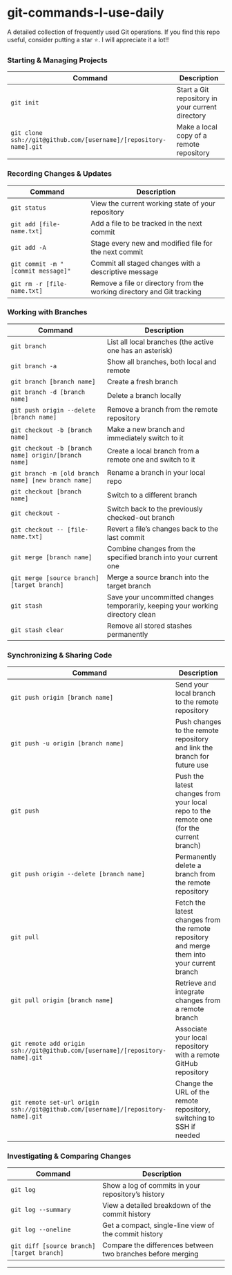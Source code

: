 # git-commands-I-use-daily
A detailed collection of frequently used Git operations. If you find this repo useful, consider putting a star ⭐. I will appreciate it a lot!!

### Starting & Managing Projects

| Command | Description |
| ------- | ----------- |
| `git init` | Start a Git repository in your current directory |
| `git clone ssh://git@github.com/[username]/[repository-name].git` | Make a local copy of a remote repository |

### Recording Changes & Updates

| Command | Description |
| ------- | ----------- |
| `git status` | View the current working state of your repository |
| `git add [file-name.txt]` | Add a file to be tracked in the next commit |
| `git add -A` | Stage every new and modified file for the next commit |
| `git commit -m "[commit message]"` | Commit all staged changes with a descriptive message |
| `git rm -r [file-name.txt]` | Remove a file or directory from the working directory and Git tracking |

### Working with Branches

| Command | Description |
| ------- | ----------- |
| `git branch` | List all local branches (the active one has an asterisk) |
| `git branch -a` | Show all branches, both local and remote |
| `git branch [branch name]` | Create a fresh branch |
| `git branch -d [branch name]` | Delete a branch locally |
| `git push origin --delete [branch name]` | Remove a branch from the remote repository |
| `git checkout -b [branch name]` | Make a new branch and immediately switch to it |
| `git checkout -b [branch name] origin/[branch name]` | Create a local branch from a remote one and switch to it |
| `git branch -m [old branch name] [new branch name]` | Rename a branch in your local repo |
| `git checkout [branch name]` | Switch to a different branch |
| `git checkout -` | Switch back to the previously checked-out branch |
| `git checkout -- [file-name.txt]` | Revert a file’s changes back to the last commit |
| `git merge [branch name]` | Combine changes from the specified branch into your current one |
| `git merge [source branch] [target branch]` | Merge a source branch into the target branch |
| `git stash` | Save your uncommitted changes temporarily, keeping your working directory clean |
| `git stash clear` | Remove all stored stashes permanently |

### Synchronizing & Sharing Code

| Command | Description |
| ------- | ----------- |
| `git push origin [branch name]` | Send your local branch to the remote repository |
| `git push -u origin [branch name]` | Push changes to the remote repository and link the branch for future use |
| `git push` | Push the latest changes from your local repo to the remote one (for the current branch) |
| `git push origin --delete [branch name]` | Permanently delete a branch from the remote repository |
| `git pull` | Fetch the latest changes from the remote repository and merge them into your current branch |
| `git pull origin [branch name]` | Retrieve and integrate changes from a remote branch |
| `git remote add origin ssh://git@github.com/[username]/[repository-name].git` | Associate your local repository with a remote GitHub repository |
| `git remote set-url origin ssh://git@github.com/[username]/[repository-name].git` | Change the URL of the remote repository, switching to SSH if needed |

### Investigating & Comparing Changes

| Command | Description |
| ------- | ----------- |
| `git log` | Show a log of commits in your repository’s history |
| `git log --summary` | View a detailed breakdown of the commit history |
| `git log --oneline` | Get a compact, single-line view of the commit history |
| `git diff [source branch] [target branch]` | Compare the differences between two branches before merging |

---
